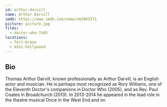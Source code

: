 ```yaml
---
id: arthur-darvill
name: Arthur Darvill
imdb: https://www.imdb.com/name/nm2965271
picture: picture.jpg
films:
  - doctor-who-7x03
locations:
  - fort-bravo
  - mini-hollywood
---
```


## Bio

Thomas Arthur Darvill, known professionally as Arthur Darvill, is an English
actor and musician. He is perhaps most recognized as Rory Williams, one of the
Eleventh Doctor's companions in Doctor Who (2005), and as Rev. Paul Coates in
Broadchurch (2013). In 2013-2014 he appeared in the lead role in the theatre
musical Once in the West End and on
